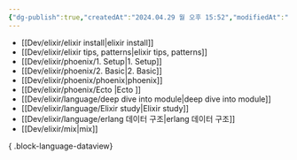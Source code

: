 ```yaml
---
{"dg-publish":true,"createdAt":"2024.04.29 월 오후 15:52","modifiedAt":"2024.04.29 월 오후 15:52","permalink":"/Dev/elixir/elixir/","dgPassFrontmatter":true}
---
```



- [[Dev/elixir/elixir install\|elixir install]]
- [[Dev/elixir/elixir tips, patterns\|elixir tips, patterns]]
- [[Dev/elixir/phoenix/1. Setup\|1. Setup]]
- [[Dev/elixir/phoenix/2. Basic\|2. Basic]]
- [[Dev/elixir/phoenix/phoenix\|phoenix]]
- [[Dev/elixir/phoenix/Ecto \|Ecto ]]
- [[Dev/elixir/language/deep dive into module\|deep dive into module]]
- [[Dev/elixir/language/Elixir study\|Elixir study]]
- [[Dev/elixir/language/erlang 데이터 구조\|erlang 데이터 구조]]
- [[Dev/elixir/mix\|mix]]

{ .block-language-dataview}